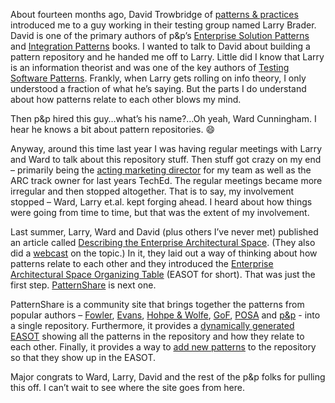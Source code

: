 About fourteen months ago, David Trowbridge of [patterns &
practices](http://www.microsoft.com/resources/practices/default.mspx)
introduced me to a guy working in their testing group named Larry
Brader. David is one of the primary authors of p&p’s [Enterprise
Solution
Patterns](http://msdn.microsoft.com/architecture/patterns/default.aspx?pull=/library/en-us/dnpatterns/html/esp.asp)
and [Integration
Patterns](http://msdn.microsoft.com/architecture/patterns/default.aspx?pull=/library/en-us/dnpag/html/intpatt.asp)
books. I wanted to talk to David about building a pattern repository and
he handed me off to Larry. Little did I know that Larry is an
information theorist and was one of the key authors of [Testing Software
Patterns](http://msdn.microsoft.com/architecture/patterns/default.aspx?pull=/library/en-us/dnpag/html/tsp.asp).
Frankly, when Larry gets rolling on info theory, I only understood a
fraction of what he’s saying. But the parts I do understand about how
patterns relate to each other blows my mind.

Then p&p hired this guy…what’s his name?…Oh yeah, Ward Cunningham. I
hear he knows a bit about pattern repositories.
:smile:

Anyway, around this time last year I was having regular meetings with
Larry and Ward to talk about this repository stuff. Then stuff got crazy
on my end – primarily being the [acting marketing
director](http://devhawk.net/PermaLink.aspx?guid=85b10eff-25d6-48fc-aec2-91908449d170) for
my team as well as the ARC track owner for last years TechEd. The
regular meetings became more irregular and then stopped altogether. That
is to say, my involvement stopped – Ward, Larry et.al. kept forging
ahead. I heard about how things were going from time to time, but that
was the extent of my involvement.

Last summer, Larry, Ward and David (plus others I’ve never met)
published an article called [Describing the Enterprise Architectural
Space](http://msdn.microsoft.com/architecture/patterns/default.aspx?pull=/library/en-us/dnpag/html/entarch.asp).
(They also did a
[webcast](http://msevents.microsoft.com/CUI/WebCastEventDetails.aspx?EventID=1032267019&EventCategory=5&culture=en-US&CountryCode=US) on
the topic.) In it, they laid out a way of thinking about how patterns
relate to each other and they introduced the [Enterprise Architectural
Space Organizing
Table](http://download.microsoft.com/download/0/C/4/0C44F7EB-893F-4048-B2C6-C1C889E06DF1/MOAG_F02.pdf) (EASOT
for short). That was just the first step.
[PatternShare](http://patternshare.org/) is next one.

PatternShare is a community site that brings together the patterns from
popular authors –
[Fowler](http://patternshare.org/default.aspx/Home.MF.HomePage),
[Evans](http://patternshare.org/default.aspx/Home.DDD.HomePage), [Hohpe
&
Wolfe](http://patternshare.org/default.aspx/Home.HW.HomePage), [GoF](http://patternshare.org/default.aspx/Home.GOF.HomePage),
[POSA](http://patternshare.org/default.aspx/Home.POSA.HomePage) and
[p&p](http://patternshare.org/default.aspx/Home.PP.HomePage) - into a
single repository. Furthermore, it provides a [dynamically generated
EASOT](http://patternshare.org/default.aspx/Home.EnterpriseArchitecturalSpaceOrganizingTable)
showing all the patterns in the repository and how they relate to each
other. Finally, it provides a way to [add new
patterns](http://patternshare.org/default.aspx/Home.Community.AddANewPattern)
to the repository so that they show up in the EASOT.

Major congrats to Ward, Larry, David and the rest of the p&p folks for
pulling this off. I can’t wait to see where the site goes from here.

